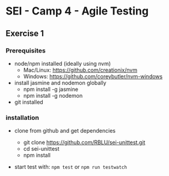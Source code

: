 # SEI - Camp 4 - Agile Testing
## Exercise 1

### Prerequisites

- node/npm installed (ideally using nvm)
    - Mac/Linux: https://github.com/creationix/nvm
    - Windows: https://github.com/coreybutler/nvm-windows
- install jasmine and nodemon globally    
    - npm install -g jasmine
    - npm install -g nodemon
- git installed


### installation
- clone from github and get dependencies 
    - git clone https://github.com/RBLU/sei-unittest.git
    - cd sei-unittest
    - npm install

- start test with: `npm test` or `npm run testwatch`